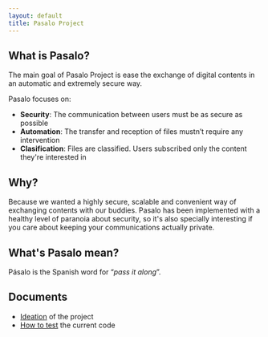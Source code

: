 ```yaml
---
layout: default
title: Pasalo Project
---
```


## What is Pasalo?
The main goal of Pasalo Project is ease the exchange of digital
contents in an automatic and extremely secure way.

Pasalo focuses on:

*  __Security__: The communication between users must be as secure as possible
*  __Automation__: The transfer and reception of files mustn’t require any intervention
*  __Clasification__: Files are classified. Users subscribed only the content they're interested in


## Why?
Because we wanted a highly secure, scalable and convenient way of
exchanging contents with our buddies. Pasalo has been implemented with
a healthy level of paranoia about security, so it's also specially
interesting if you care about keeping your communications actually private.

## What's Pasalo mean?
Pásalo is the Spanish word for “*pass it along*”.

## Documents
*  [Ideation](/ideation.html) of the project
*  [How to test](/test.html) the current code
